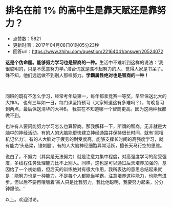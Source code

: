 # 排名在前 1% 的高中生是靠天赋还是靠努力？
- 点赞数：5821
- 更新时间：2017年04月08日01时05分23秒
- 回答url：https://www.zhihu.com/question/22164041/answer/20524072
<body>
 <p data-pid="yvx-myli"><b>这是个伪命题。能够努力学习也是智商的一种。</b>生活中不难听到这样的说法：’我很聪明的，只是不愿意努力学。’潜台词就是瞧不起努力的人，觉得人家是书呆子。殊不知，他们远远做不到别人那样努力。<b>学霸属性绝对也是智商的一种！</b></p>
 <br>
 <p data-pid="PDwcITpX">同班的既有不怎么学习，经常考年级第一，每年都拿竞赛一等奖，早早保送北大的大神A。 也有三年如一日，每门课坚持预习（大家知道这有多难吗？），每晚复习到两点，最后保送清华的大神B。 我实在不知道哪一个智商更高。因为这两种我都做不到。</p>
 <p data-pid="_kj0k4k8">也许有人要问能努力学习怎么也算智商。那我解释一下，所谓的智商，无非就是大脑中的神经活动。有的人的大脑能更快建立神经通路并保持很长时间，就有‘照相机记忆力’。有的人大脑对于疲劳的耐受度高，能够支撑长时间的高强度学习，就有能力‘头悬梁，锥刺股’。有的人大脑神经细胞异常活跃，擅长天马行空的思维。</p>
 <p data-pid="kE-q2puX">说白了，不努力（其实是无法努力）就是注意力集中程度，对高强度学习的耐受强度，多线程任务处理能力比不上别人。同样，这也是可以通过后天培养加强的，基因给了一个初始值，但后天的训练绝对有很大作用，我所表达的意思总结起来就是：能努力也是一种能力，不是每个人都能当学霸，注意培养这种能力，也能有进步。但以后不要再嚷嚷着’某人只是比我努力，我比他聪明，我要努力起来，分分钟爆他。‘</p>
 <p data-pid="sczYhT4b">以上。欢迎讨论。</p>
</body>